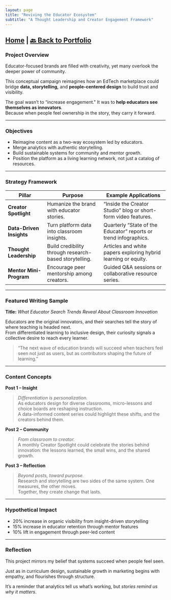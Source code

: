 ```yaml
---
layout: page
title: "Reviving the Educator Ecosystem"
subtitle: "A Thought Leadership and Creator Engagement Framework"
---
```

[Home](https://stacynwigwe.github.io/product-experiments/) | 
[🔙 Back to Portfolio](https://stacynwigwe.github.io/portfolio/)
---
### Project Overview  
Educator-focused brands are filled with creativity, yet many overlook the deeper power of community.  

This conceptual campaign reimagines how an EdTech marketplace could bridge **data, storytelling,** and **people-centered design** to build trust and visibility.

The goal wasn’t to “increase engagement." It was to **help educators see themselves as innovators**.  
Because when people feel ownership in the story, they carry it forward.

---

### Objectives  
- Reimagine content as a two-way ecosystem led by educators.  
- Merge analytics with authentic storytelling.  
- Build sustainable systems for community and mentor growth.  
- Position the platform as a living learning network, not just a catalog of resources.  

---

### Strategy Framework  

| Pillar | Purpose | Example Applications |
|--------|----------|----------------------|
| **Creator Spotlight** | Humanize the brand with educator stories. | “Inside the Creator Studio” blog or short-form video features. |
| **Data-Driven Insights** | Turn platform data into classroom insights. | Quarterly “State of the Educator” reports or trend infographics. |
| **Thought Leadership** | Build credibility through research-based storytelling. | Articles and white papers exploring hybrid learning or equity. |
| **Mentor Mini-Program** | Encourage peer mentorship among creators. | Guided Q&A sessions or collaborative resource series. |

---

### Featured Writing Sample  
**Title:** *What Educator Search Trends Reveal About Classroom Innovation*  

Educators are the original innovators, and their searches tell the story of where teaching is headed next.  
From differentiated learning to inclusive design, their curiosity signals a collective desire to reach every learner.  

> “The next wave of education brands will succeed when teachers feel seen not just as users, but as contributors shaping the future of learning.”  

---

### Content Concepts  

**Post 1 – Insight**  
> *Differentiation is personalization.*  
> As educators design for diverse classrooms, micro-lessons and choice boards are reshaping instruction.  
> A data-informed content series could highlight these shifts, and the creators behind them.  

**Post 2 – Community**  
> *From classroom to creator.*  
> A monthly Creator Spotlight could celebrate the stories behind innovation: the lessons learned, the small wins, and the shared growth.  

**Post 3 – Reflection**  
> *Beyond posts, toward purpose.*  
> Research and storytelling are two sides of the same system. One measures, the other moves.  
> Together, they create change that lasts.  

---

### Hypothetical Impact  
- 20% increase in organic visibility from insight-driven storytelling  
- 15% increase in educator retention through mentor features  
- 10% lift in engagement through peer-led content  

---

### Reflection  
This project mirrors my belief that systems succeed when people feel seen.  

Just as in curriculum design, sustainable growth in marketing begins with empathy, and flourishes through structure.  

It’s a reminder that analytics tell us what’s working, but *stories remind us why it matters*.
